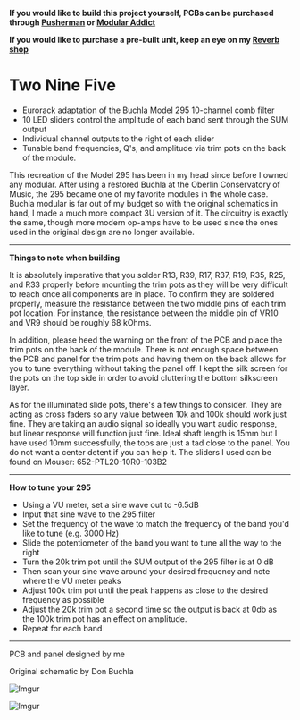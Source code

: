 **If you would like to build this project yourself, PCBs can be purchased through [Pusherman](https://pushermanproductions.com/product/mmi-modular-two-nine-five-buchla-comb-filter-pcb-14hp-black-gold-aluminium-panel/) or [Modular Addict](https://modularaddict.com/mmi-259-pcbpanel)**

**If you would like to purchase a pre-built unit, keep an eye on my [Reverb shop](https://reverb.com/shop/mmi-modular)**

# Two Nine Five

* Eurorack adaptation of the Buchla Model 295 10-channel comb filter
* 10 LED sliders control the amplitude of each band sent through the SUM output
* Individual channel outputs to the right of each slider
* Tunable band frequencies, Q's, and amplitude via trim pots on the back of the module.

This recreation of the Model 295 has been in my head since before I owned any modular. After using a restored Buchla at the Oberlin Conservatory of Music, the 295 became one of my favorite modules in the whole case. Buchla modular is far out of my budget so with the original schematics in hand, I made a much more compact 3U version of it. The circuitry is exactly the same, though more modern op-amps have to be used since the ones used in the original design are no longer available.

---

**Things to note when building**

It is absolutely imperative that you solder R13, R39, R17, R37, R19, R35, R25, and R33 properly before mounting the trim pots as they will be very difficult to reach once all components are in place. To confirm they are soldered properly, measure the resistance between the two middle pins of each trim pot location. For instance, the resistance between the middle pin of VR10 and VR9 should be roughly 68 kOhms.

In addition, please heed the warning on the front of the PCB and place the trim pots on the back of the module. There is not enough space between the PCB and panel for the trim pots and having them on the back allows for you to tune everything without taking the panel off. I kept the silk screen for the pots on the top side in order to avoid cluttering the bottom silkscreen layer.

As for the illuminated slide pots, there's a few things to consider. They are acting as cross faders so any value between 10k and 100k should work just fine. They are taking an audio signal so ideally you want audio response, but linear response will function just fine. Ideal shaft length is 15mm but I have used 10mm successfully, the tops are just a tad close to the panel. You do not want a center detent if you can help it. The sliders I used can be found on Mouser: 652-PTL20-10R0-103B2

---

**How to tune your 295**

* Using a VU meter, set a sine wave out to -6.5dB
* Input that sine wave to the 295 filter
* Set the frequency of the wave to match the frequency of the band you'd like to tune (e.g. 3000 Hz)
* Slide the potentiometer of the band you want to tune all the way to the right
* Turn the 20k trim pot until the SUM output of the 295 filter is at 0 dB
* Then scan your sine wave around your desired frequency and note where the VU meter peaks
* Adjust 100k trim pot until the peak happens as close to the desired frequency as possible
* Adjust the 20k trim pot a second time so the output is back at 0db as the 100k trim pot has an effect on amplitude.
* Repeat for each band

---

PCB and panel designed by me

Original schematic by Don Buchla

![Imgur](https://i.imgur.com/43DXM32.jpg)

![Imgur](https://i.imgur.com/BFru6uz.jpg)

